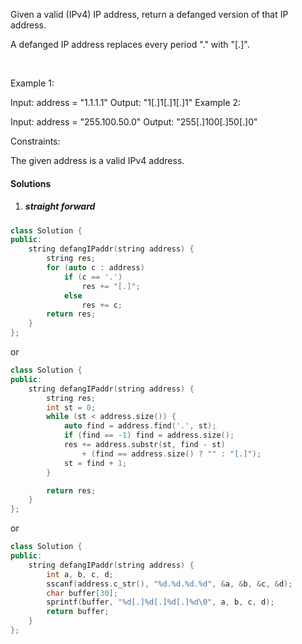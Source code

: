 Given a valid (IPv4) IP address, return a defanged version of that IP address.

A defanged IP address replaces every period "." with "[.]".

 

Example 1:

Input: address = "1.1.1.1"
Output: "1[.]1[.]1[.]1"
Example 2:

Input: address = "255.100.50.0"
Output: "255[.]100[.]50[.]0"
 

Constraints:

The given address is a valid IPv4 address.

#### Solutions

1. ##### straight forward

```c++
class Solution {
public:
    string defangIPaddr(string address) {
        string res;
        for (auto c : address)
            if (c == '.')
                res += "[.]";
            else
                res += c;
        return res;
    }
};
```

or


```c++
class Solution {
public:
    string defangIPaddr(string address) {
        string res;
        int st = 0;
        while (st < address.size()) {
            auto find = address.find('.', st);
            if (find == -1) find = address.size();
            res += address.substr(st, find - st) 
                + (find == address.size() ? "" : "[.]");
            st = find + 1;
        }

        return res;
    }
};
```

or

```c++
class Solution {
public:
    string defangIPaddr(string address) {
        int a, b, c, d;
        sscanf(address.c_str(), "%d.%d.%d.%d", &a, &b, &c, &d);
        char buffer[30];
        sprintf(buffer, "%d[.]%d[.]%d[.]%d\0", a, b, c, d);
        return buffer;
    }
};
```